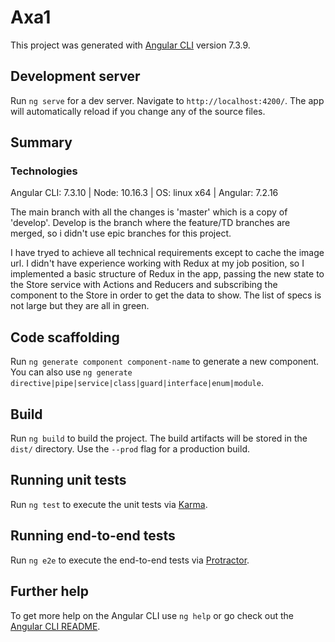 # Axa1

This project was generated with [Angular CLI](https://github.com/angular/angular-cli) version 7.3.9.

## Development server

Run `ng serve` for a dev server. Navigate to `http://localhost:4200/`. The app will automatically reload if you change any of the source files.

## Summary

### Technologies

Angular CLI: 7.3.10 | 
Node: 10.16.3 | 
OS: linux x64 | 
Angular: 7.2.16

The main branch with all the changes is 'master' which is a copy of 'develop'. Develop is the branch where the feature/TD branches  are merged, so i didn't use epic branches for this project.

I have tryed to achieve all technical requirements except to cache the image url.
I didn't have experience working with Redux at my job position, so I implemented a basic structure of Redux in the app, passing the new state to the Store service with Actions and Reducers and subscribing the component to the Store in order to get the data to show.
The list of specs is not large but they are all in green. 

## Code scaffolding

Run `ng generate component component-name` to generate a new component. You can also use `ng generate directive|pipe|service|class|guard|interface|enum|module`.

## Build

Run `ng build` to build the project. The build artifacts will be stored in the `dist/` directory. Use the `--prod` flag for a production build.

## Running unit tests

Run `ng test` to execute the unit tests via [Karma](https://karma-runner.github.io).

## Running end-to-end tests

Run `ng e2e` to execute the end-to-end tests via [Protractor](http://www.protractortest.org/).

## Further help

To get more help on the Angular CLI use `ng help` or go check out the [Angular CLI README](https://github.com/angular/angular-cli/blob/master/README.md).
